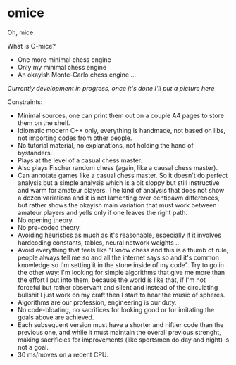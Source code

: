 # omice
Oh, mice

What is O-mice?
- One more minimal chess engine
- Only my minimal chess engine
- An okayish Monte-Carlo chess engine
...

*Currently development in progress, once it's done I'll put a picture here*

Constraints:
 - Minimal sources, one can print them out on a couple A4 pages to store them
   on the shelf.
 - Idiomatic modern C++ only, everything is handmade, not based on libs, not
   importing codes from other people.
 - No tutorial material, no explanations, not holding the hand of bystanders.
 - Plays at the level of a casual chess master.
 - Also plays Fischer random chess (again, like a causal chess master).
 - Can annotate games like a casual chess master. So it doesn't do perfect
   analysis but a simple analysis which is a bit sloppy but still instructive
   and warm for amateur players. The kind of analysis that does not show a
   dozen variations and it is not lamenting over centipawn differences, but
   rather shows the okayish main variation that must work between amateur
   players and yells only if one leaves the right path.
 - No opening theory.
 - No pre-coded theory.
 - Avoiding heuristics as much as it's reasonable, especially if it involves
   hardcoding constants, tables, neural network weights ...
 - Avoid everything that feels like "I know chess and this is a thumb of rule,
   people always tell me so and all the internet says so and it's common 
   knowledge so I'm setting it in the stone inside of my code". Try to go in
   the other way: I'm looking for simple algorithms that give me more than the
   effort I put into them, because the world is like that, if I'm not forceful
   but rather observant and silent and instead of the circulating bullshit I 
   just work on my craft then I start to hear the music of spheres.
 - Algorithms are our profession, engineering is our duty.
 - No code-bloating, no sacrifices for looking good or for imitating the goals
   above are achieved.
 - Each subsequent version must have a shorter and niftier code than the
   previous one, and while it must maintain the overall previous strenght,
   making sacrificies for improvements (like sportsmen do day and night) is
   not a goal. 
 - 30 ms/moves on a recent CPU.
